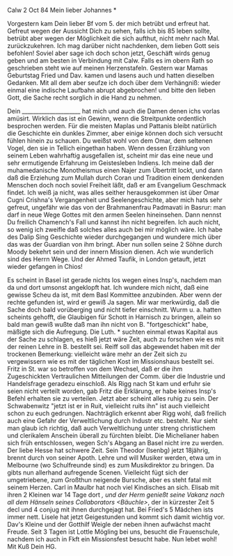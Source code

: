  Calw 2 Oct 84
Mein lieber Johannes <Frohnmeyer>*

Vorgestern kam Dein lieber Bf vom 5. der mich betrübt und erfreut hat. Gefreut wegen der Aussicht Dich zu sehen, falls ich bis 85 leben sollte, betrübt aber wegen der Möglichkeit die sich aufthut, nicht mehr nach Mal. zurückzukehren. Ich mag darüber nicht nachdenken, dem lieben Gott seis befohlen! Soviel aber sage ich doch schon jetzt, Geschäft wirds genug geben und am besten in Verbindung mit Calw. Falls es im obern Rath so geschrieben steht wie auf meinen Herzenstafeln. Gestern war Mamas Geburtstag Fried und Dav. kamen und lasens auch und hatten dieselben Gedanken. Mit all dem aber seufze ich doch über dem Verhängniß: wieder einmal eine indische Laufbahn abrupt abgebrochen! und bitte den lieben Gott, die Sache recht sorglich in die Hand zu nehmen.

Dein _____________________ hat mich und auch die Damen denen ichs vorlas amüsirt. Wirklich das ist ein Gewinn, wenn die Streitpunkte ordentlich besprochen werden. Für die meisten Maplas und Pattanis bleibt natürlich die Geschichte ein dunkles Zimmer, aber einige können doch sich versucht fühlen hinein zu schauen. Du weißst wohl von dem Omar, dem seltenen Vogel, den sie in Tellich eingethan haben. Wenn dessen Erzählung von seinem Leben wahrhaftig ausgefallen ist, scheint mir das eine neue und sehr ermutigende Erfahrung im Geistesleben Indiens. Ich meine daß der muhamedanische Monotheismus einen Najer zum Übertritt lockt, und dann daß die Erziehung zum Mullah durch Coran und Tradition einem denkenden Menschen doch noch soviel Freiheit läßt, daß er am Evangelium Geschmack findet. Ich weiß ja nicht, was alles seither herausgekommen ist über Omar Cugni Crishna's Vergangenheit und Seelengeschichte, aber mich hats sehr gefreut, ungefähr wie das von der Brahmanenfrau Padmavati in Basrur: man darf in neue Wege Gottes mit den armen Seelen hineinsehen. Dann nennst Du freilich Chamench's Fall und kannst ihn nicht begreifen. Ich auch nicht, so wenig ich zweifle daß solches alles auch bei mir möglich wäre. Ich habe des Dalip Sing Geschichte wieder durchgegangen und wundere mich über das was der Guardian von ihm bringt. Aber nun sollen seine 2 Söhne durch Moody bekehrt sein und der innern Mission dienen. Ach wie wunderlich sind des Herrn Wege. Und der Ahmed Taufik, in London getauft, jetzt wieder gefangen in Chios!

Es scheint in Basel ist gerade nichts los wegen eines Insp's, nachdem man da und dort umsonst angeklopft hat. Ich wundere mich nicht, daß eine gewisse Scheu da ist, mit dem Basl Kommittee anzubinden. Aber wenn der rechte gefunden ist, wird er gewiß Ja sagen. Mir war merkwürdig, daß die Sache doch bald vorüberging und nicht tiefer einschnitt. Wurm u. a. hatten scheints gehofft, die Glaubigen für Schott in Harnisch zu bringen, allein so bald man gewiß wußte daß man ihn nicht von B. "fortgeschickt" habe, mäßigte sich die Aufregung. Die Luth. <Burk>* suchten einmal etwas Kapital aus der Sache zu schlagen, es hieß jetzt wäre Zeit, auch zu forschen wie es mit der reinen Lehre in B. bestellt sei. Reiff soll das abgewendet haben mit der trockenen Bemerkung: vielleicht wäre mehr an der Zeit sich zu vergewissern wie es mit der täglichen Kost im Missionshaus bestellt sei. Fritz in St. war so betroffen von dem Wechsel, daß er die ihm Zugeschickten Vertraulichen Mitteilungen der Comm. über die Industrie und Handelsfrage geradezu einschloß. Als Rigg nach St kam und erfuhr sie seien nicht verteilt worden, gab Fritz die Erklärung, er habe keines Insp's Befehl erhalten sie zu verteilen. Jetzt aber scheint alles ruhig zu sein. Der Schwabenwitz "jetzt ist er in Ruit, vielleicht ruits ihn" ist auch vielleicht schon zu euch gedrungen. Nachträglich erkennt aber Rigg wohl, daß freilich auch eine Gefahr der Verweltlichung durch Industr etc. besteht. Nur sieht man glaub ich richtig, daß auch Verweltlichung unter streng christlichem und clerikalem Anschein überall zu fürchten bleibt. Die Michelianer haben sich früh entschlossen, wegen Sch's Abgang an Basel nicht irre zu werden. 
Der liebe Hesse hat schwere Zeit. Sein Theodor (Isenbg) jetzt 18jährig, brennt durch von seiner Apoth. Lehre und will Musiker werden, etwa um in Melbourne (wo Schulfreunde sind) es zum Musikdirektor zu bringen. Da gibts nun allerhand aufregende Scenen. Vielleicht fügt sich der umgetriebene, zum Großthun neigende Bursche, aber es steht fatal mit seinem Herzen. Carl in Maulbr hat noch viel Kindisches an sich. Elisab mit ihren 2 Kleinen war 14 Tage dort <in Basel>*, und der Herm genießt seine Vakanz nach all dem Hänseln seines Collaborators <Bäuchle>*, der in kürzester Zeit 5 decl und 4 conjug mit ihnen durchgejagt hat. Bei Fried's 5 Mädchen ists immer nett. Lisele hat jetzt Geigestunden und kommt sich damit wichtig vor. Dav's Kleine und der Gotthilf Weigle der neben ihnen aufwächst macht Freude. Seit 3 Tagen ist Lottle Mögling bei uns, besucht die Frauenschule, nachdem ich auch in Fkft ein Missionsfest besucht habe. Nun lebet wohl! Mit Kuß  Dein HG.
